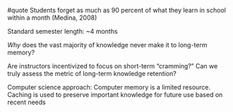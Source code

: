 
#quote Students forget as much as 90 percent of what they learn in school within a month (Medina, 2008)

Standard semester length: ~4 months

_Why_ does the vast majority of knowledge never make it to long-term memory?

Are instructors incentivized to focus on short-term “cramming?” Can we truly assess the metric of long-term knowledge retention?

Computer science approach: Computer memory is a limited resource. Caching is used to preserve important knowledge for future use based on recent needs
